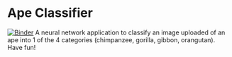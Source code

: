 # Ape Classifier
[![Binder](https://mybinder.org/badge_logo.svg)](https://mybinder.org/v2/gh/MohammadUmarAsif/ApeClassifier/master?urlpath=%2Fvoila%2Frender%2FApeClassifier.ipynb)
A neural network application to classify an image uploaded of an ape into 1 of the 4 categories (chimpanzee, gorilla, gibbon, orangutan). Have fun!

